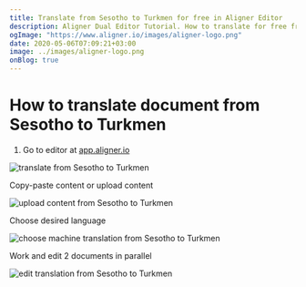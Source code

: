 ```yaml
---
title: Translate from Sesotho to Turkmen for free in Aligner Editor
description: Aligner Dual Editor Tutorial. How to translate for free from Sesotho to Turkmen. Aligner is multilingual document management platform. 
ogImage: "https://www.aligner.io/images/aligner-logo.png"
date: 2020-05-06T07:09:21+03:00
image: ../images/aligner-logo.png
onBlog: true
---
```


# How to translate document from Sesotho to Turkmen

1. Go to editor at [app.aligner.io](https://app.aligner.io "Aligner App web page")

![translate from Sesotho to Turkmen](../aligner-blank-editor.png "translate from Sesotho to Turkmen")

Copy-paste content or upload content

![upload content from Sesotho to Turkmen](../aligner-uploaded-document.png "upload content from Sesotho to Turkmen")

Choose desired language

![choose machine translation from Sesotho to Turkmen](../aligner-language-dropdown.png "choose machine translation from Sesotho to Turkmen")

Work and edit 2 documents in parallel

![edit translation from Sesotho to Turkmen](../aligner-double-sitded-editor.png "edit translation from Sesotho to Turkmen")

